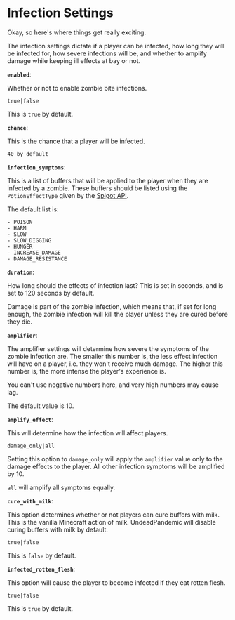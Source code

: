 # Infection Settings

Okay, so here's where things get really exciting.

The infection settings dictate if a player can be infected, how long they will be infected for, how severe infections will be, and whether to amplify damage while keeping ill effects at bay or not.

**`enabled`**:

Whether or not to enable zombie bite infections.

`true|false`

This is `true` by default.

**`chance`**:

This is the chance that a player will be infected.

`40 by default`

**`infection_symptoms`**:

This is a list of buffers that will be applied to the player when they are infected by a zombie. These buffers should be listed using the `PotionEffectType` given by the [Spigot API](https://hub.spigotmc.org/javadocs/spigot/org/bukkit/potion/PotionEffectType.html).

The default list is:

```
- POISON
- HARM
- SLOW
- SLOW_DIGGING
- HUNGER
- INCREASE_DAMAGE
- DAMAGE_RESISTANCE
```

**`duration`**:

How long should the effects of infection last? This is set in seconds, and is set to 120 seconds by default.

Damage is part of the zombie infection, which means that, if set for long enough, the zombie infection will kill the player unless they are cured before they die.

**`amplifier`**:

The amplifier settings will determine how severe the symptoms of the zombie infection are. The smaller this number is, the less effect infection will have on a player, i.e. they won't receive much damage. The higher this number is, the more intense the player's experience is.

You can't use negative numbers here, and very high numbers may cause lag.

The default value is 10.

**`amplify_effect`**:

This will determine how the infection will affect players.

`damage_only|all`

Setting this option to `damage_only` will apply the `amplifier` value only to the damage effects to the player. All other infection symptoms will be amplified by 10.

`all` will amplify all symptoms equally.

**`cure_with_milk`**:

This option determines whether or not players can cure buffers with milk. This is the vanilla Minecraft action of milk. UndeadPandemic will disable curing buffers with milk by default.

`true|false`

This is `false` by default.

**`infected_rotten_flesh`**:

This option will cause the player to become infected if they eat rotten flesh.

`true|false`

This is `true` by default.
